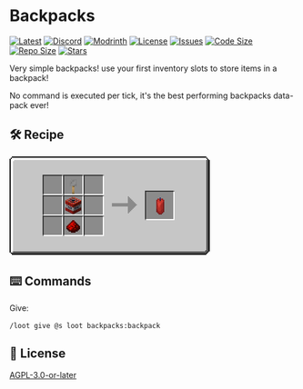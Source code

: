 # Backpacks

[![Latest](https://img.shields.io/github/v/release/lullaby6/backpacks-data-pack?color=blueviolet&logo=github)](https://github.com/lullaby6/backpacks-data-pack/releases)
[![Discord](https://img.shields.io/discord/1327308441324097681?label=discord&color=blue&logo=discord)](https://discord.gg/5UdcDa5xNC)
[![Modrinth](https://img.shields.io/modrinth/dt/backpacks?label=modrinth&logo=modrinth)](https://modrinth.com/datapack/ly-backpacks)
[![License](https://img.shields.io/github/license/lullaby6/backpacks-data-pack)](https://github.com/lullaby6/backpacks-data-pack/blob/main/LICENSE)
[![Issues](https://img.shields.io/github/issues/lullaby6/backpacks-data-pack?color=orange&logo=github)](https://github.com/lullaby6/backpacks-data-pack/issues)
[![Code Size](https://img.shields.io/github/languages/code-size/lullaby6/backpacks-data-pack?color=purple&logoColor=white)](https://github.com/lullaby6/backpacks-data-pack)
[![Repo Size](https://img.shields.io/github/repo-size/lullaby6/backpacks-data-pack?logo=dropbox&color=red)](https://github.com/lullaby6/backpacks-data-pack)
[![Stars](https://img.shields.io/github/stars/lullaby6/backpacks-data-pack?logo=github&color=yellow)](https://github.com/lullaby6/backpacks-data-pack/stargazers)

Very simple backpacks! use your first inventory slots to store items in a backpack!

No command is executed per tick, it's the best performing backpacks data-pack ever!

## 🛠️ Recipe

![Recipe](https://raw.githubusercontent.com/lullaby6/backpacks-data-pack/refs/heads/main/images/recipe.png)

## ⌨️ Commands

Give:

```mcfunction
/loot give @s loot backpacks:backpack
```

## 🪪 License

[AGPL-3.0-or-later](https://github.com/lullaby6/backpacks-data-pack/blob/main/LICENSE)